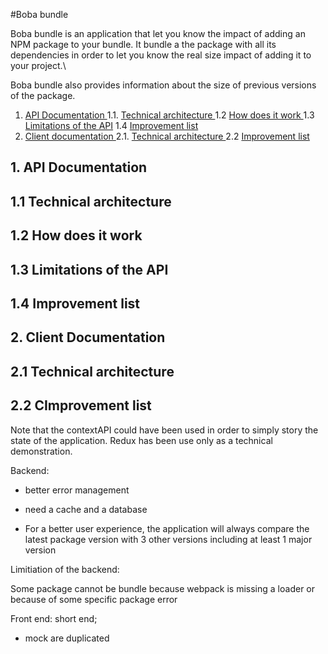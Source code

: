 #Boba bundle

Boba bundle is an application that let you know the impact of adding an NPM package to your bundle.
It bundle a the package with all its dependencies in order to let you know the real size impact of adding it to your project.\

Boba bundle also provides information about the size of previous versions of the package.

1. [ API Documentation ](#apiDoc)
   1.1. [ Technical architecture ](#apiTechnicalArchitecture)
   1.2 [ How does it work ](#howItWorks)
   1.3 [ Limitations of the API](#apiLimitation)
   1.4 [ Improvement list ](#apiImprovement)
2. [ Client documentation ](#clientDoc)
   2.1. [ Technical architecture ](#clientTechnicalArchitecture)
   2.2 [ Improvement list ](#clientImprovement)

<a name="apiDocumentation"></a>

## 1. API Documentation

<a name="apiTechnicalArchitecture"></a>

## 1.1 Technical architecture

<a name="howItWorks"></a>

## 1.2 How does it work

<a name="apiLimitation"></a>

## 1.3 Limitations of the API

<a name="apiImprovement"></a>

## 1.4 Improvement list

<a name="clientDoc"></a>

## 2. Client Documentation

<a name="clientTechnicalArchitecture"></a>

## 2.1 Technical architecture

<a name="clientImprovement"></a>

## 2.2 CImprovement list

Note that the contextAPI could have been used in order to simply story the state of the application. Redux has been use only as a technical demonstration.

Backend:

- better error management

- need a cache and a database

- For a better user experience, the application will always compare the latest package version with 3 other versions including at least 1 major version

Limitiation of the backend:

Some package cannot be bundle because webpack is missing a loader or because of some specific package error

Front end: short end;

- mock are duplicated
